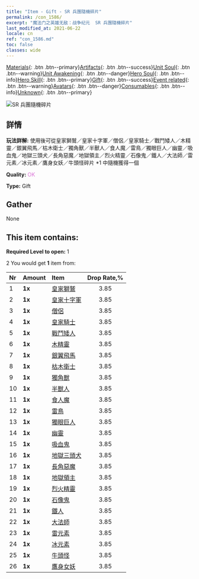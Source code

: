```yaml
---
title: "Item - Gift - SR 兵團隨機碎片"
permalink: /con_1586/
excerpt: "魔法门之英雄无敌：战争纪元  SR 兵團隨機碎片"
last_modified_at: 2021-06-22
locale: cn
ref: "con_1586.md"
toc: false
classes: wide
---
```

 [Materials](/ItemsCN/){: .btn .btn--primary}[Artifacts](/ItemsCN/Artifacts/){: .btn .btn--success}[Unit Soul](/ItemsCN/UnitSoul/){: .btn .btn--warning}[Unit Awakening](/ItemsCN/UnitAwakening/){: .btn .btn--danger}[Hero Soul](/ItemsCN/HeroSoul/){: .btn .btn--info}[Hero Skill](/ItemsCN/HeroSkill/){: .btn .btn--primary}[Gift](/ItemsCN/Gift/){: .btn .btn--success}[Event related](/ItemsCN/Events/){: .btn .btn--warning}[Avatars](/ItemsCN/Avatars/){: .btn .btn--danger}[Consumables](/ItemsCN/Consumables/){: .btn .btn--info}[Unknown](/ItemsCN/Unknown/){: .btn .btn--primary}

 ![SR 兵團隨機碎片](/images/t/i_907181.png)

## 詳情
 **玩法詳解:** 使用後可從皇家獅鷲／皇家十字軍／僧侶／皇家騎士／戰鬥矮人／木精靈／銀翼飛馬／枯木衛士／獨角獸／半獸人／食人魔／雷鳥／獨眼巨人／幽靈／吸血鬼／地獄三頭犬／長角惡魔／地獄領主／烈火精靈／石像鬼／鐵人／大法師／雷元素／冰元素／鷹身女妖／牛頭怪碎片 *1 中隨機獲得一個

 **Quality:** <span style="color: #DA70D6">OK</span>

 **Type:** Gift

## Gather

  None

## This item contains:

 **Required Level to open:** 1

 2 You would get **1** item  from:

  | Nr | Amount |     Item    | Drop Rate,% |
  |:---|:-------|:------------|:---------:|
  | 1 |  **1x** | [皇家獅鷲](/cn/Items/unt_192/) | 3.85 | 
  | 2 |  **1x** | [皇家十字軍](/cn/Items/unt_193/) | 3.85 | 
  | 3 |  **1x** | [僧侶](/cn/Items/unt_194/) | 3.85 | 
  | 4 |  **1x** | [皇家騎士](/cn/Items/unt_195/) | 3.85 | 
  | 5 |  **1x** | [戰鬥矮人](/cn/Items/unt_200/) | 3.85 | 
  | 6 |  **1x** | [木精靈](/cn/Items/unt_201/) | 3.85 | 
  | 7 |  **1x** | [銀翼飛馬](/cn/Items/unt_202/) | 3.85 | 
  | 8 |  **1x** | [枯木衛士](/cn/Items/unt_203/) | 3.85 | 
  | 9 |  **1x** | [獨角獸](/cn/Items/unt_204/) | 3.85 | 
  | 10 |  **1x** | [半獸人](/cn/Items/unt_219/) | 3.85 | 
  | 11 |  **1x** | [食人魔](/cn/Items/unt_220/) | 3.85 | 
  | 12 |  **1x** | [雷鳥](/cn/Items/unt_221/) | 3.85 | 
  | 13 |  **1x** | [獨眼巨人](/cn/Items/unt_222/) | 3.85 | 
  | 14 |  **1x** | [幽靈](/cn/Items/unt_210/) | 3.85 | 
  | 15 |  **1x** | [吸血鬼](/cn/Items/unt_211/) | 3.85 | 
  | 16 |  **1x** | [地獄三頭犬](/cn/Items/unt_228/) | 3.85 | 
  | 17 |  **1x** | [長角惡魔](/cn/Items/unt_229/) | 3.85 | 
  | 18 |  **1x** | [地獄領主](/cn/Items/unt_230/) | 3.85 | 
  | 19 |  **1x** | [烈火精靈](/cn/Items/unt_231/) | 3.85 | 
  | 20 |  **1x** | [石像鬼](/cn/Items/unt_236/) | 3.85 | 
  | 21 |  **1x** | [鐵人](/cn/Items/unt_237/) | 3.85 | 
  | 22 |  **1x** | [大法師](/cn/Items/unt_238/) | 3.85 | 
  | 23 |  **1x** | [雷元素](/cn/Items/unt_263/) | 3.85 | 
  | 24 |  **1x** | [冰元素](/cn/Items/unt_264/) | 3.85 | 
  | 25 |  **1x** | [牛頭怪](/cn/Items/unt_248/) | 3.85 | 
  | 26 |  **1x** | [鷹身女妖](/cn/Items/unt_245/) | 3.85 | 
